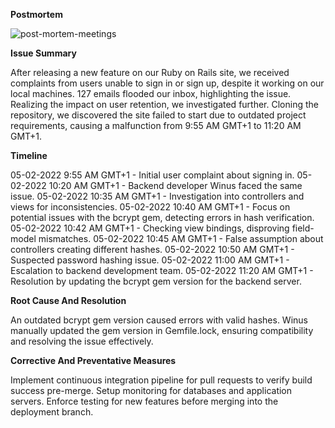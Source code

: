**Postmortem**

![post-mortem-meetings](https://github.com/alelajoseph/alx-system_engineering-devops/assets/109358699/3b763a21-3962-4798-b36d-91fb6857fe5e)

**Issue Summary**

After releasing a new feature on our Ruby on Rails site, we received complaints from users unable to sign in or sign up, despite it working on our local machines. 127 emails flooded our inbox, highlighting the issue. Realizing the impact on user retention, we investigated further. Cloning the repository, we discovered the site failed to start due to outdated project requirements, causing a malfunction from 9:55 AM GMT+1 to 11:20 AM GMT+1.

**Timeline**

05-02-2022 9:55 AM GMT+1 - Initial user complaint about signing in.
05-02-2022 10:20 AM GMT+1 - Backend developer Winus faced the same issue.
05-02-2022 10:35 AM GMT+1 - Investigation into controllers and views for inconsistencies.
05-02-2022 10:40 AM GMT+1 - Focus on potential issues with the bcrypt gem, detecting errors in hash verification.
05-02-2022 10:42 AM GMT+1 - Checking view bindings, disproving field-model mismatches.
05-02-2022 10:45 AM GMT+1 - False assumption about controllers creating different hashes.
05-02-2022 10:50 AM GMT+1 - Suspected password hashing issue.
05-02-2022 11:00 AM GMT+1 - Escalation to backend development team.
05-02-2022 11:20 AM GMT+1 - Resolution by updating the bcrypt gem version for the backend server.

**Root Cause And Resolution**

An outdated bcrypt gem version caused errors with valid hashes. Winus manually updated the gem version in Gemfile.lock, ensuring compatibility and resolving the issue effectively.

**Corrective And Preventative Measures**

Implement continuous integration pipeline for pull requests to verify build success pre-merge.
Setup monitoring for databases and application servers.
Enforce testing for new features before merging into the deployment branch.
